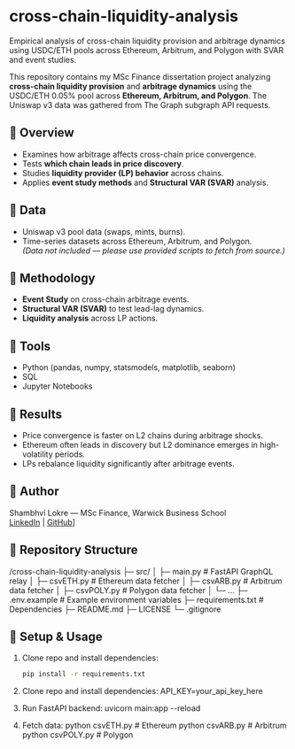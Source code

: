 # cross-chain-liquidity-analysis
Empirical analysis of cross-chain liquidity provision and arbitrage dynamics using USDC/ETH pools across Ethereum, Arbitrum, and Polygon with SVAR and event studies.

This repository contains my MSc Finance dissertation project analyzing **cross-chain liquidity provision** and **arbitrage dynamics** using the USDC/ETH 0.05% pool across **Ethereum, Arbitrum, and Polygon**.  The Uniswap v3 data was gathered from The Graph subgraph API requests.

## 🔹 Overview
- Examines how arbitrage affects cross-chain price convergence.  
- Tests **which chain leads in price discovery**.  
- Studies **liquidity provider (LP) behavior** across chains.  
- Applies **event study methods** and **Structural VAR (SVAR)** analysis.  

## 🔹 Data
- Uniswap v3 pool data (swaps, mints, burns).  
- Time-series datasets across Ethereum, Arbitrum, and Polygon.  
*(Data not included — please use provided scripts to fetch from source.)*

## 🔹 Methodology
- **Event Study** on cross-chain arbitrage events.  
- **Structural VAR (SVAR)** to test lead-lag dynamics.  
- **Liquidity analysis** across LP actions.  

## 🔹 Tools
- Python (pandas, numpy, statsmodels, matplotlib, seaborn)  
- SQL  
- Jupyter Notebooks  

## 🔹 Results
- Price convergence is faster on L2 chains during arbitrage shocks.  
- Ethereum often leads in discovery but L2 dominance emerges in high-volatility periods.  
- LPs rebalance liquidity significantly after arbitrage events.
  
## 🔹 Author
Shambhvi Lokre — MSc Finance, Warwick Business School  
[LinkedIn](https://linkedin.com/in/shambhvilokre) | [GitHub](https://github.com/shambhvilokre)]

## 🔹 Repository Structure
/cross-chain-liquidity-analysis
├─ src/
│ ├─ main.py # FastAPI GraphQL relay
│ ├─ csvETH.py # Ethereum data fetcher
│ ├─ csvARB.py # Arbitrum data fetcher
│ ├─ csvPOLY.py # Polygon data fetcher
│ └─ ...
├─ .env.example # Example environment variables
├─ requirements.txt # Dependencies
├─ README.md
├─ LICENSE
└─ .gitignore

## 🔹 Setup & Usage
1. Clone repo and install dependencies:
   ```bash
   pip install -r requirements.txt

2. Clone repo and install dependencies:
API_KEY=your_api_key_here

3. Run FastAPI backend:
uvicorn main:app --reload

4. Fetch data:
python csvETH.py   # Ethereum
python csvARB.py   # Arbitrum
python csvPOLY.py  # Polygon


